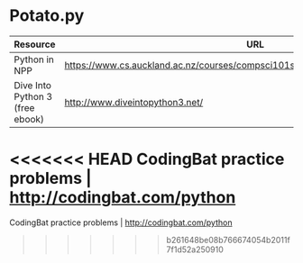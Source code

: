 # Potato.py


Resource | URL
--- | ---
Python in NPP | https://www.cs.auckland.ac.nz/courses/compsci101s1c/resources/SetUpNotePad++.pdf
Dive Into Python 3 (free ebook) | http://www.diveintopython3.net/
<<<<<<< HEAD
CodingBat practice problems | http://codingbat.com/python
=======
CodingBat practice problems | http://codingbat.com/python
>>>>>>> b261648be08b766674054b2011f7f1d52a250910
